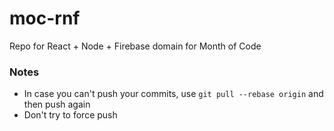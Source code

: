 # moc-rnf
Repo for React + Node + Firebase domain for Month of Code

### Notes 

- In case you can't push your commits, use `git pull --rebase origin` and then push again
- Don't try to force push

